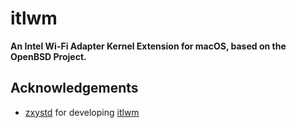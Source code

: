 # itlwm

**An Intel Wi-Fi Adapter Kernel Extension for macOS, based on the OpenBSD Project.**

## Acknowledgements

- [zxystd](https://github.com/zxystd) for developing [itlwm](https://github.com/OpenIntelWireless/itlwm)
